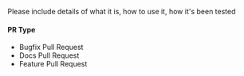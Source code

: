 Please include details of what it is, how to use it, how it's been tested

#### PR Type

- Bugfix Pull Request
- Docs Pull Request
- Feature Pull Request
